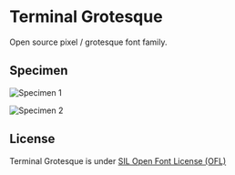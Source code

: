 # Terminal Grotesque

Open source pixel / grotesque font family.

## Specimen

![Specimen 1](https://github.com/raphaelbastide/Terminal-Grotesque/raw/master/specimen/terminal-Grotesque-specimen-1.png)

![Specimen 2](https://github.com/raphaelbastide/Terminal-Grotesque/raw/master/specimen/terminal-Grotesque-specimen-2.png)

## License

Terminal Grotesque is under [SIL Open Font License (OFL)](http://scripts.sil.org/cms/scripts/page.php?site_id=nrsi&id=OFL "SIL Open Font License")
